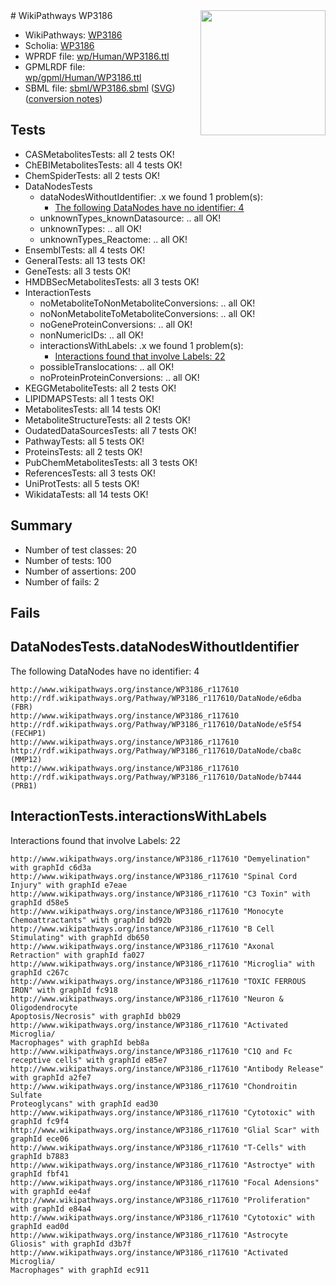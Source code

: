 <img style="float: right; width: 200px" src="../logo.png" />
# WikiPathways WP3186

* WikiPathways: [WP3186](https://identifiers.org/wikipathways:WP3186)
* Scholia: [WP3186](https://scholia.toolforge.org/wikipathways/WP3186)
* WPRDF file: [wp/Human/WP3186.ttl](../wp/Human/WP3186.ttl)
* GPMLRDF file: [wp/gpml/Human/WP3186.ttl](../wp/gpml/Human/WP3186.ttl)
* SBML file: [sbml/WP3186.sbml](../sbml/WP3186.sbml) ([SVG](../sbml/WP3186.svg)) ([conversion notes](../sbml/WP3186.txt))

## Tests
* CASMetabolitesTests: all 2 tests OK!
* ChEBIMetabolitesTests: all 4 tests OK!
* ChemSpiderTests: all 2 tests OK!
* DataNodesTests
    * dataNodesWithoutIdentifier: .x we found 1 problem(s):
        * [The following DataNodes have no identifier: 4](#d2d32fa3)
    * unknownTypes_knownDatasource: .. all OK!
    * unknownTypes: .. all OK!
    * unknownTypes_Reactome: .. all OK!
* EnsemblTests: all 4 tests OK!
* GeneralTests: all 13 tests OK!
* GeneTests: all 3 tests OK!
* HMDBSecMetabolitesTests: all 3 tests OK!
* InteractionTests
    * noMetaboliteToNonMetaboliteConversions: .. all OK!
    * noNonMetaboliteToMetaboliteConversions: .. all OK!
    * noGeneProteinConversions: .. all OK!
    * nonNumericIDs: .. all OK!
    * interactionsWithLabels: .x we found 1 problem(s):
        * [Interactions found that involve Labels: 22](#fe97a8d9)
    * possibleTranslocations: .. all OK!
    * noProteinProteinConversions: .. all OK!
* KEGGMetaboliteTests: all 2 tests OK!
* LIPIDMAPSTests: all 1 tests OK!
* MetabolitesTests: all 14 tests OK!
* MetaboliteStructureTests: all 2 tests OK!
* OudatedDataSourcesTests: all 7 tests OK!
* PathwayTests: all 5 tests OK!
* ProteinsTests: all 2 tests OK!
* PubChemMetabolitesTests: all 3 tests OK!
* ReferencesTests: all 3 tests OK!
* UniProtTests: all 5 tests OK!
* WikidataTests: all 14 tests OK!


## Summary

* Number of test classes: 20
* Number of tests: 100
* Number of assertions: 200
* Number of fails: 2

## Fails

<a name="d2d32fa3" />

## DataNodesTests.dataNodesWithoutIdentifier

The following DataNodes have no identifier: 4
```
http://www.wikipathways.org/instance/WP3186_r117610 http://rdf.wikipathways.org/Pathway/WP3186_r117610/DataNode/e6dba (FBR)
http://www.wikipathways.org/instance/WP3186_r117610 http://rdf.wikipathways.org/Pathway/WP3186_r117610/DataNode/e5f54 (FECHP1)
http://www.wikipathways.org/instance/WP3186_r117610 http://rdf.wikipathways.org/Pathway/WP3186_r117610/DataNode/cba8c (MMP12)
http://www.wikipathways.org/instance/WP3186_r117610 http://rdf.wikipathways.org/Pathway/WP3186_r117610/DataNode/b7444 (PRB1)
```

<a name="fe97a8d9" />

## InteractionTests.interactionsWithLabels

Interactions found that involve Labels: 22
```
http://www.wikipathways.org/instance/WP3186_r117610 "Demyelination" with graphId c6d3a
http://www.wikipathways.org/instance/WP3186_r117610 "Spinal Cord 
Injury" with graphId e7eae
http://www.wikipathways.org/instance/WP3186_r117610 "C3 Toxin" with graphId d58e5
http://www.wikipathways.org/instance/WP3186_r117610 "Monocyte Chemoattractants" with graphId bd92b
http://www.wikipathways.org/instance/WP3186_r117610 "B Cell Stimulating" with graphId db650
http://www.wikipathways.org/instance/WP3186_r117610 "Axonal Retraction" with graphId fa027
http://www.wikipathways.org/instance/WP3186_r117610 "Microglia" with graphId c267c
http://www.wikipathways.org/instance/WP3186_r117610 "TOXIC FERROUS
IRON" with graphId fc918
http://www.wikipathways.org/instance/WP3186_r117610 "Neuron & 
Oligodendrocyte
Apoptosis/Necrosis" with graphId bb029
http://www.wikipathways.org/instance/WP3186_r117610 "Activated Microglia/
Macrophages" with graphId beb8a
http://www.wikipathways.org/instance/WP3186_r117610 "C1Q and Fc receptive cells" with graphId e85e7
http://www.wikipathways.org/instance/WP3186_r117610 "Antibody Release" with graphId a2fe7
http://www.wikipathways.org/instance/WP3186_r117610 "Chondroitin Sulfate 
Proteoglycans" with graphId ead30
http://www.wikipathways.org/instance/WP3186_r117610 "Cytotoxic" with graphId fc9f4
http://www.wikipathways.org/instance/WP3186_r117610 "Glial Scar" with graphId ece06
http://www.wikipathways.org/instance/WP3186_r117610 "T-Cells" with graphId b7883
http://www.wikipathways.org/instance/WP3186_r117610 "Astroctye" with graphId fbf41
http://www.wikipathways.org/instance/WP3186_r117610 "Focal Adensions" with graphId ee4af
http://www.wikipathways.org/instance/WP3186_r117610 "Proliferation" with graphId e84a4
http://www.wikipathways.org/instance/WP3186_r117610 "Cytotoxic" with graphId ead0d
http://www.wikipathways.org/instance/WP3186_r117610 "Astrocyte Gliosis" with graphId d3b7f
http://www.wikipathways.org/instance/WP3186_r117610 "Activated Microglia/
Macrophages" with graphId ec911
```

